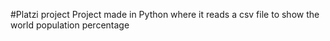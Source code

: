#Platzi project
Project made in Python where it reads a csv file to show the world population percentage
